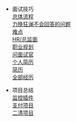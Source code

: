 

* 面试技巧  
[总体流程](/docs/recruit/1resumeCreate.md)  
[力挽狂澜不会回答的问题](/docs/recruit/NoAnswer.md)  
[难点](/docs/recruit/4difficultProblem.md)  
[HR/总监面](/docs/recruit/HrInterview.md)  
[职业规划](/docs/recruit/CareerPlanning.md)  
[问面试官](/docs/recruit/3askProblem.md)  
[个人简历](/docs/recruit/PersonalResume.md)  
[简历](/docs/recruit/Resume.md)  
[全部经历](/docs/recruit/AllExperiences.md)  

* 项目总结  
[监控插件](/docs/recruit/project/monitor.md)   
[支付项目](/docs/recruit/project/payment.md)  
[二清项目](/docs/recruit/project/erqing.md)  
